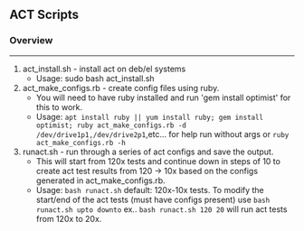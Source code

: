 ## ACT Scripts


### Overview
------------
1. act_install.sh - install act on deb/el systems
    * Usage: sudo bash act_install.sh
2. act_make_configs.rb - create config files using ruby.
    * You will need to have ruby installed and run 'gem install optimist' for this to work.
    * Usage: `apt install ruby || yum install ruby; gem install optimist; ruby act_make_configs.rb -d /dev/drive1p1,/dev/drive2p1`,etc... for help run without args or `ruby act_make_configs.rb -h`
3. runact.sh - run through a series of act configs and save the output.
    * This will start from 120x tests and continue down in steps of 10 to create act test results from 120 -> 10x based on the configs generated in act_make_configs.rb.
    * Usage: `bash runact.sh` default: 120x-10x tests. To modify the start/end of the act tests (must have configs present) use `bash runact.sh upto downto` ex.. `bash runact.sh 120 20` will run act tests from 120x to 20x.
